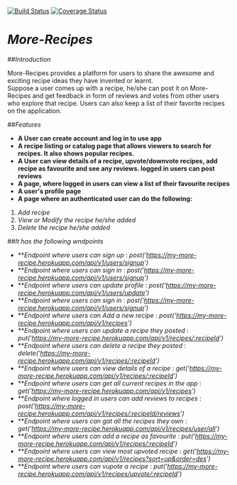 [![Build Status](https://travis-ci.org/Noblemajesty/more-recipe.svg?branch=task%2F1%2Ftest-branch)](https://travis-ci.org/Noblemajesty/more-recipe)
[![Coverage Status](https://coveralls.io/repos/github/Noblemajesty/more-recipe/badge.svg?branch=master)](https://coveralls.io/github/Noblemajesty/more-recipe?branch=master)
# **_More-Recipes_**

##_Introduction_

More-Recipes provides a platform for users to share the awesome and exciting recipe ideas they have invented or learnt.  
Suppose a user comes up with a recipe, he/she can post it on More-Recipes and get feedback in form of reviews and votes from other users who explore that recipe.  Users can also keep a list of their favorite recipes on the application.

##_Features_

* **A User can create account and log in to use app**
* **A recipe listing or catalog page that allows viewers to search for recipes. It also shows popular recipes.**
* **A User can view details of a recipe, upvote/downvote recipes, add recipe as favourite and see any reviews. logged in users can post reviews**
* **A page, where logged in users can view a list of their favourite recipes**
* **A user's profile page**
* **A page where an authenticated user can do the following:**
1. _Add recipe_
2. _View or Modify the recipe he/she added_
3. _Delete the recipe he/she added_

##_It has the following wndpoints_
* **_Endpoint where users can sign up_ : _post('https://my-more-recipe.herokuapp.com/api/v1/users/signup')_ 
* **_Endpoint where users can sign in_ : _post('https://my-more-recipe.herokuapp.com/api/v1/users/signup')_ 
* **_Endpoint where users can update profile_ : _post('https://my-more-recipe.herokuapp.com/api/v1/users/update')_
* **_Endpoint where users can sign in_ : _post('https://my-more-recipe.herokuapp.com/api/v1/users/signup')_
* **_Endpoint where users can Add a new recipe_ : _post('https://my-more-recipe.herokuapp.com/api/v1/recipes')_
* **_Endpoint where users can update a recipe they posted_ : _put('https://my-more-recipe.herokuapp.com/api/v1/recipes/:recipeId')_
* **_Endpoint where users can delete a recipe they posted_ : _delete('https://my-more-recipe.herokuapp.com/api/v1/recipes/:recipeId')_
* **_Endpoint where users can view details of a recipe_ : _get('https://my-more-recipe.herokuapp.com/api/v1/recipes/:recipeId')_
* **_Endpoint where users can get all current recipes in the app_ : _get('https://my-more-recipe.herokuapp.com/api/v1/recipes')_
* **_Endpoint where logged in users can add reviews to recipes_ : _post('https://my-more-recipe.herokuapp.com/api/v1/recipes/:recipeId/reviews')_
* **_Endpoint where users can gat all the recipes they own_ : _get('https://my-more-recipe.herokuapp.com/api/v1/recipes/user/all')_
* **_Endpoint where users can add a recipe as favourite_ : _put('https://my-more-recipe.herokuapp.com/api/v1/recipes/:recipeId')_
* **_Endpoint where users can view most upvoted recipe_ : _get('https://my-more-recipe.herokuapp.com/api/v1/recipes?sort=up&order=des')_
* **_Endpoint where users can vupote a recipe_ : _put('https://my-more-recipe.herokuapp.com/api/v1/recipes/upvote/:recipeId')_
